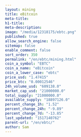 ```yaml
---
layout: mining
title: eBitcoin
meta-title: 
h1-title: 
meta-description: 
image: "/media/12318175/ebtc.png"
published: true
allow_search_engine: false
sitemap: false
enable_comment: false
sort_order: 350
permalink: "/en/ebtc/mining.html"
coin_a_symbol: "EBTC"
coin_a_name: "eBitcoin"
coin_a_lower_case: "ebtc"
price_usd: "1.47415"
price_btc: "0.00012546"
24h_volume_usd: "609138.0"
market_cap_usd: "21000000.0"
total_supply: "21000000.0"
available_supply: "18897126.0"
percent_change_1h: "1.52"
percent_change_24h: "-9.89"
percent_change_7d: "-13.85"
last_updated: "1517140762"
parent-url: "/en/ebtc/"
author: Sam
---
```


